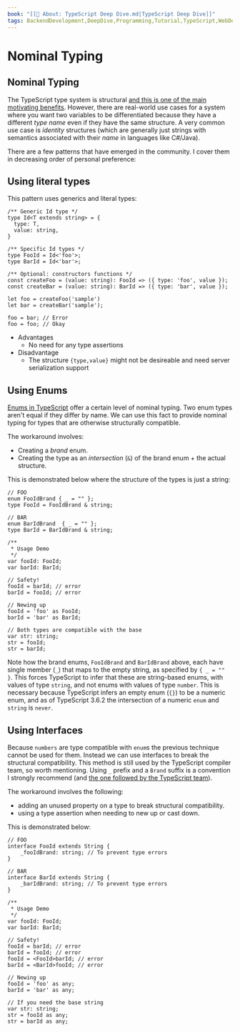 ```yaml
---
book: "[[📓 About꞉ TypeScript Deep Dive.md|TypeScript Deep Dive]]"
tags: BackendDevelopment,DeepDive,Programming,Tutorial,TypeScript,WebDevelopment
---
```


# Nominal Typing

## Nominal Typing

The TypeScript type system is structural [and this is one of the main motivating benefits](Why%20TypeScript.md). However, there are real-world use cases for a system where you want two variables to be differentiated because they have a different _type name_ even if they have the same structure. A very common use case is _identity_ structures (which are generally just strings with semantics associated with their _name_ in languages like C#/Java).

There are a few patterns that have emerged in the community. I cover them in decreasing order of personal preference:

## Using literal types

This pattern uses generics and literal types:

```
/** Generic Id type */
type Id<T extends string> = {
  type: T,
  value: string,
}

/** Specific Id types */
type FooId = Id<'foo'>;
type BarId = Id<'bar'>;

/** Optional: constructors functions */
const createFoo = (value: string): FooId => ({ type: 'foo', value });
const createBar = (value: string): BarId => ({ type: 'bar', value });

let foo = createFoo('sample')
let bar = createBar('sample');

foo = bar; // Error
foo = foo; // Okay
```

- Advantages
    - No need for any type assertions
- Disadvantage
    - The structure `{type,value}` might not be desireable and need server serialization support

## Using Enums

[Enums in TypeScript](Enums.md) offer a certain level of nominal typing. Two enum types aren't equal if they differ by name. We can use this fact to provide nominal typing for types that are otherwise structurally compatible.

The workaround involves:

- Creating a _brand_ enum.
- Creating the type as an _intersection_ (`&`) of the brand enum + the actual structure.

This is demonstrated below where the structure of the types is just a string:

```
// FOO
enum FooIdBrand { _ = "" };
type FooId = FooIdBrand & string;

// BAR
enum BarIdBrand  { _ = "" };
type BarId = BarIdBrand & string;

/**
 * Usage Demo
 */
var fooId: FooId;
var barId: BarId;

// Safety!
fooId = barId; // error
barId = fooId; // error

// Newing up
fooId = 'foo' as FooId;
barId = 'bar' as BarId;

// Both types are compatible with the base
var str: string;
str = fooId;
str = barId;
```

Note how the brand enums, `FooIdBrand` and `BarIdBrand` above, each have single member (`_`) that maps to the empty string, as specified by `{ _ = "" }`. This forces TypeScript to infer that these are string-based enums, with values of type `string`, and not enums with values of type `number`. This is necessary because TypeScript infers an empty enum (`{}`) to be a numeric enum, and as of TypeScript 3.6.2 the intersection of a numeric `enum` and `string` is `never`.

## Using Interfaces

Because `numbers` are type compatible with `enum`s the previous technique cannot be used for them. Instead we can use interfaces to break the structural compatibility. This method is still used by the TypeScript compiler team, so worth mentioning. Using `_` prefix and a `Brand` suffix is a convention I strongly recommend (and [the one followed by the TypeScript team](https://github.com/Microsoft/TypeScript/blob/7b48a182c05ea4dea81bab73ecbbe9e013a79e99/src/compiler/types.ts#L693-L698)).

The workaround involves the following:

- adding an unused property on a type to break structural compatibility.
- using a type assertion when needing to new up or cast down.

This is demonstrated below:

```
// FOO
interface FooId extends String {
    _fooIdBrand: string; // To prevent type errors
}

// BAR
interface BarId extends String {
    _barIdBrand: string; // To prevent type errors
}

/**
 * Usage Demo
 */
var fooId: FooId;
var barId: BarId;

// Safety!
fooId = barId; // error
barId = fooId; // error
fooId = <FooId>barId; // error
barId = <BarId>fooId; // error

// Newing up
fooId = 'foo' as any;
barId = 'bar' as any;

// If you need the base string
var str: string;
str = fooId as any;
str = barId as any;
```